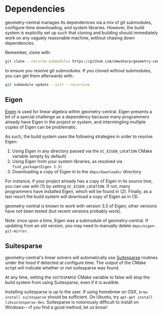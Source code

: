 # Dependencies

geometry-central manages its dependenices via a mix of git submodules, configure-time downloading, and system libraries. However, the build system is explicitly set up such that cloning and building should immediately work on any vaguely reasonable machine, without chasing down dependencies.

Remember, clone with:
```sh
git clone --recurse-submodules https://github.com/nmwsharp/geometry-central.git
```

to ensure you resolve git submodules. If you cloned without submodules, you can get them afterwards with:

```sh
git submodule update --init --recursive
```

## Eigen

[Eigen](https://eigen.tuxfamily.org) is used for linear algebra within geometry-central. Eigen presents a bit of a special challenge as a dependency because many programmers already have Eigen in the project or system, and intermingling multiple copies of Eigen can be problematic. 

As such, the build system uses the following strategies in order to resolve Eigen:

1. Using Eigen in any directory passed via the `GC_EIGEN_LOCATION` CMake variable (empty by default)
2. Using Eigen from your system libraries, as resolved via `find_package(Eigen 3.3)`
3. Downloading a copy of Eigen in to the `deps/downloads/` directory

For instance, if your project already has a copy of Eigen in its source tree, you can use with (1) by setting `GC_EIGEN_LOCATION`. If not, many programmers have installed Eigen, which will be found in (2). Finally, as a last resort the build system will download a copy of Eigen as in (3).

geometry-central is known to work with version 3.3 of Eigen; other versions have not been tested (but recent versions probably work).

Note: once upon a time, Eigen was a submodule of geometry-central. If updating from an old version, you may need to manually delete `deps/eigen-git-mirror`.

## Suitesparse

geometry-central's linear solvers will automatically use [Suitesparse](http://faculty.cse.tamu.edu/davis/suitesparse.html) routines under the hood if detected at configure time. The output of the CMake script will indicate whether or not suitesparse was found.

At any time, setting the `SUITESPARSE` CMake variable to false will stop the build system from using Suitesparse, even if it is availble.

Installing suitesparse is up to the user. If using homebrew on OSX, `brew install suitesparse` should be sufficient. On Ubuntu, try `apt-get install libsuitesparse-dev`. Suitesparse is notoriously difficult to install on Windows---if you find a good method, let us know!
